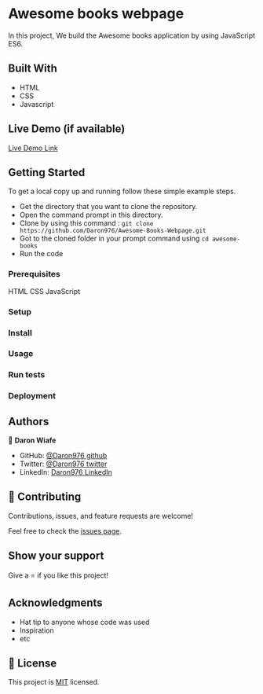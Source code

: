 # Awesome books webpage
 
In this project, We build the Awesome books application by using JavaScript ES6.

## Built With

* HTML
* CSS
* Javascript  

## Live Demo (if available)

[Live Demo Link](https://daron976.github.io/Awesome-Books-Webpage/)


## Getting Started

To get a local copy up and running follow these simple example steps.
* Get the directory that you want to clone the repository.
* Open the command prompt in this directory.
* Clone by using this command : ```git clone https://github.com/Daron976/Awesome-Books-Webpage.git```
* Got to the cloned folder in your prompt command using ```cd awesome-books```
* Run the code

### Prerequisites

HTML CSS JavaScript

### Setup

### Install

### Usage

### Run tests

### Deployment


## Authors

👤 **Daron Wiafe**

- GitHub: [@Daron976 github](https://github.com/Daron976)
- Twitter: [@Daron976 twitter](https://twitter.com/twitterhandle)
- LinkedIn: [Daron976 LinkedIn](https://linkedin.com/in/linkedinhandle)

## 🤝 Contributing

Contributions, issues, and feature requests are welcome!

Feel free to check the [issues page](../../issues/).

## Show your support

Give a ⭐️ if you like this project!

## Acknowledgments

- Hat tip to anyone whose code was used
- Inspiration
- etc

## 📝 License

This project is [MIT](./MIT.md) licensed.

